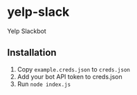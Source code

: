 # yelp-slack
Yelp Slackbot

## Installation
1.  Copy `example.creds.json` to `creds.json`
1.  Add your bot API token to creds.json
1.  Run `node index.js`
